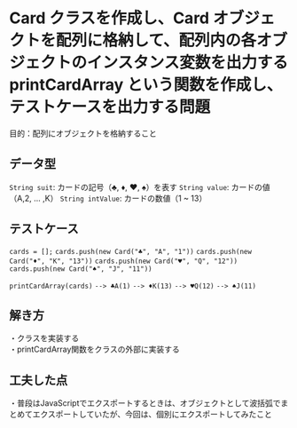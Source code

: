 # Card クラスを作成し、Card オブジェクトを配列に格納して、配列内の各オブジェクトのインスタンス変数を出力する printCardArray という関数を作成し、テストケースを出力する問題
目的：配列にオブジェクトを格納すること<br>

## データ型
`String suit`: カードの記号（♣, ♦, ♥, ♠）を表す
`String value`: カードの値（A,2, ... ,K）
`String intValue`: カードの数値（1 ~ 13）

## テストケース
`cards = [];`
`cards.push(new Card("♣", "A", "1"))`
`cards.push(new Card("♦", "K", "13"))`
`cards.push(new Card("♥", "Q", "12"))`
`cards.push(new Card("♠", "J", "11"))`

`printCardArray(cards)`
`--> ♣A(1)`
`--> ♦K(13)`
`--> ♥Q(12)`
`--> ♠J(11)`

## 解き方
・クラスを実装する<br>
・printCardArray関数をクラスの外部に実装する<br>

## 工夫した点 
・普段はJavaScriptでエクスポートするときは、オブジェクトとして波括弧でまとめてエクスポートしていたが、今回は、個別にエクスポートしてみたこと<br>

